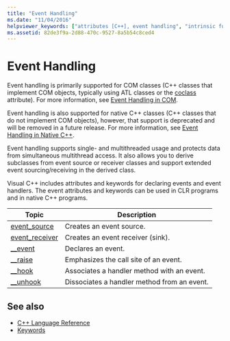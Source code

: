 ```yaml
---
title: "Event Handling"
ms.date: "11/04/2016"
helpviewer_keywords: ["attributes [C++], event handling", "intrinsic functions [C++], event handling", "event handling [C++], Visual C++"]
ms.assetid: 82de3f9a-2d88-470c-9527-8a5b54c8ced4
---
```

# Event Handling

Event handling is primarily supported for COM classes (C++ classes that implement COM objects, typically using ATL classes or the [coclass](../windows/coclass.md) attribute).  For more information, see [Event Handling in COM](../cpp/event-handling-in-com.md).

Event handling is also supported for native C++ classes (C++ classes that do not implement COM objects), however, that support is deprecated and will be removed in a future release.  For more information, see [Event Handling in Native C++](../cpp/event-handling-in-native-cpp.md).

Event handling supports single- and multithreaded usage and protects data from simultaneous multithread access. It also allows you to derive subclasses from event source or receiver classes and support extended event sourcing/receiving in the derived class.

Visual C++ includes attributes and keywords for declaring events and event handlers. The event attributes and keywords can be used in CLR programs and in native C++ programs.

|Topic|Description|
|-----------|-----------------|
|[event_source](../windows/event-source.md)|Creates an event source.|
|[event_receiver](../windows/event-receiver.md)|Creates an event receiver (sink).|
|[__event](../cpp/event.md)|Declares an event.|
|[__raise](../cpp/raise.md)|Emphasizes the call site of an event.|
|[__hook](../cpp/hook.md)|Associates a handler method with an event.|
|[__unhook](../cpp/unhook.md)|Dissociates a handler method from an event.|

## See also

- [C++ Language Reference](../cpp/cpp-language-reference.md)
- [Keywords](../cpp/keywords-cpp.md)
